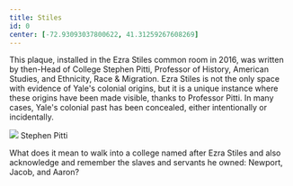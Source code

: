 ```yaml
---
title: Stiles
id: 0
center: [-72.93093037800622, 41.31259267608269]
---
```


This plaque, installed in the Ezra Stiles common room in 2016, was
written by then-Head of College Stephen Pitti, Professor of History,
American Studies, and Ethnicity, Race & Migration. Ezra Stiles is not
the only space with evidence of Yale's colonial origins, but it is a
unique instance where these origins have been made visible, thanks to
Professor Pitti. In many cases, Yale's colonial past has been
concealed, either intentionally or incidentally.

<div class="container">
  <img src="/images/stiles.jpg"/>
  <span class="image-credit">Stephen Pitti</span>
</div>

What does it mean to walk into a college named after Ezra Stiles and
also acknowledge and remember the slaves and servants he owned:
Newport, Jacob, and Aaron?
